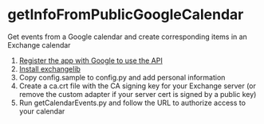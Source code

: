 # getInfoFromPublicGoogleCalendar
Get events from a Google calendar and create corresponding items in an Exchange calendar

1. [Register the app with Google to use the API](https://developers.google.com/docs/api/quickstart/python)
1. [Install exchangelib](https://github.com/ecederstrand/exchangelib)
1. Copy config.sample to config.py and add personal information
1. Create a ca.crt file with the CA signing key for your Exchange server (or remove the custom adapter if your server cert is signed by a public key)
1. Run getCalendarEvents.py and follow the URL to authorize access to your calendar

